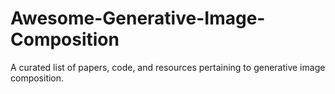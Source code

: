# Awesome-Generative-Image-Composition
A curated list of papers, code, and resources pertaining to generative image composition. 
